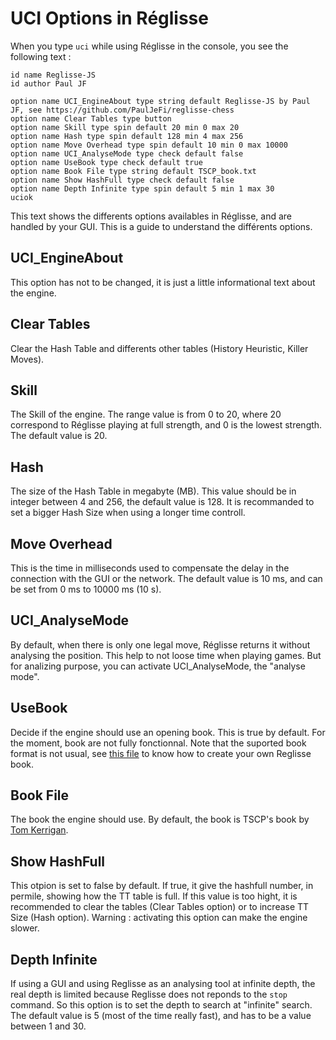 # UCI Options in Réglisse

When you type ```uci``` while using Réglisse in the console, you see the following text :

```
id name Reglisse-JS
id author Paul JF

option name UCI_EngineAbout type string default Reglisse-JS by Paul JF, see https://github.com/PaulJeFi/reglisse-chess      
option name Clear Tables type button
option name Skill type spin default 20 min 0 max 20
option name Hash type spin default 128 min 4 max 256
option name Move Overhead type spin default 10 min 0 max 10000
option name UCI_AnalyseMode type check default false
option name UseBook type check default true
option name Book File type string default TSCP_book.txt
option name Show HashFull type check default false
option name Depth Infinite type spin default 5 min 1 max 30
uciok
```

This text shows the differents options availables in Réglisse, and are handled by your GUI.
This is a guide to understand the différents options.

## UCI_EngineAbout
This option has not to be changed, it is just a little informational text about the engine.

## Clear Tables
Clear the Hash Table and differents other tables (History Heuristic, Killer Moves).

## Skill
The Skill of the engine. The range value is from 0 to 20, where 20 correspond to Réglisse playing at full strength, and 0 is the lowest strength. The default value is 20.

## Hash
The size of the Hash Table in megabyte (MB). This value should be in integer between 4 and 256, the default value is 128. It is recommanded to set a bigger Hash Size when using a longer time controll.

## Move Overhead
This is the time in milliseconds used to compensate the delay in the connection with the GUI or the network. The default value is 10 ms, and can be set from 0 ms to 10000 ms (10 s).

## UCI_AnalyseMode
By default, when there is only one legal move, Réglisse returns it without analysing the position. This help to not loose time when playing games. But for analizing purpose, you can activate UCI_AnalyseMode, the "analyse mode". 

## UseBook
Decide if the engine should use an opening book. This is true by default. For the moment, book are not fully fonctionnal. Note that the suported book format is not usual, see [this file](./src/book_tools/readme.md) to know how to create your own Reglisse book.

## Book File
The book the engine should use. By default, the book is TSCP's book by [Tom Kerrigan](http://www.tckerrigan.com).

## Show HashFull
This otpion is set to false by default. If true, it give the hashfull number, in permile, showing how the TT table is full. If this value is too hight, it is recommended to clear the tables (Clear Tables option) or to increase TT Size (Hash option). Warning : activating this option can make the engine slower.

## Depth Infinite
If using a GUI and using Reglisse as an analysing tool at infinite depth, the real depth is limited because Reglisse does not reponds to the ```stop``` command. So this option is to set the depth to search at "infinite" search. The default value is 5 (most of the time really fast), and has to be a value between 1 and 30.